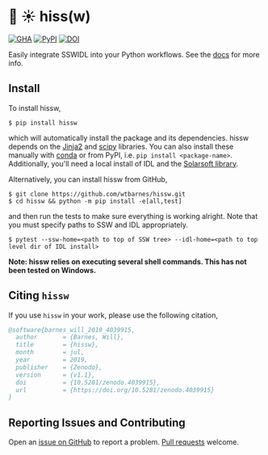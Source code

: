 # :snake: :sunny: hiss(w)

[![GHA](https://github.com/wtbarnes/hissw/workflows/Deploy%20Docs/badge.svg)](https://github.com/wtbarnes/hissw/actions)
[![PyPI](https://img.shields.io/pypi/v/hissw.svg)](https://pypi.python.org/pypi)
[![DOI](https://zenodo.org/badge/DOI/10.5281/zenodo.4039915.svg)](https://doi.org/10.5281/zenodo.4039915)


Easily integrate SSWIDL into your Python workflows.
See the [docs](https://wtbarnes.github.io/hissw/) for more info.

## Install

To install hissw,

```shell
$ pip install hissw
```

which will automatically install the package and its dependencies.
hissw depends on the [Jinja2](http://jinja.pocoo.org/docs/dev/) and [scipy](https://docs.scipy.org/doc/) libraries. 
You can also install these manually with [conda](https://www.anaconda.com/download/) or from PyPI, i.e. `pip install <package-name>`.
Additionally, you'll need a local install of IDL and the [Solarsoft library](http://www.lmsal.com/solarsoft/).

Alternatively, you can install hissw from GitHub,

```shell
$ git clone https://github.com/wtbarnes/hissw.git
$ cd hissw && python -m pip install -e[all,test]
```

and then run the tests to make sure everything is working alright. Note that you must specify paths to SSW and IDL appropriately.

```shell
$ pytest --ssw-home=<path to top of SSW tree> --idl-home=<path to top level dir of IDL install>
```

**Note: hissw relies on executing several shell commands. This has not been tested on Windows.** 

## Citing `hissw`

If you use `hissw` in your work, please use the following citation,

```bibtex
@software{barnes_will_2019_4039915,
  author       = {Barnes, Will},
  title        = {hissw},
  month        = jul,
  year         = 2019,
  publisher    = {Zenodo},
  version      = {v1.1},
  doi          = {10.5281/zenodo.4039915},
  url          = {https://doi.org/10.5281/zenodo.4039915}
}
```

## Reporting Issues and Contributing

Open an [issue on GitHub](https://github.com/wtbarnes/hissw/issues) to report a problem.
[Pull requests](https://github.com/wtbarnes/hissw/pulls) welcome.
